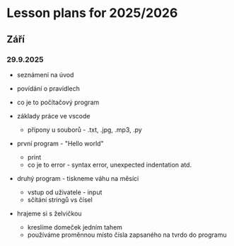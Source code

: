 # Lesson plans for 2025/2026

## Září

### 29.9.2025

- seznámení na úvod
- povídání o pravidlech

- co je to počítačový program
- základy práce ve vscode
  - přípony u souborů - .txt, .jpg, .mp3, .py

- první program - "Hello world"
  - print
  - co je to error - syntax error, unexpected indentation atd.

- druhý program - tiskneme váhu na měsíci
  - vstup od uživatele - input
  - sčítání stringů vs čísel

- hrajeme si s želvičkou
  - kreslíme domeček jedním tahem
  - používáme proměnnou místo čísla zapsaného na tvrdo do programu